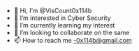 - 👋 Hi, I’m @VisCount0x114b
- 👀 I’m interested in Cyber Security
- 🌱 I’m currently learning my interest
- 💞️ I’m looking to collaborate on the same
- 📫 How to reach me -0x114b@gmail.com 

